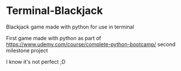 # Terminal-Blackjack
Blackjack game made with python for use in terminal

First game made with python as part of https://www.udemy.com/course/complete-python-bootcamp/ second milestone project

I know it's not perfect ;D
